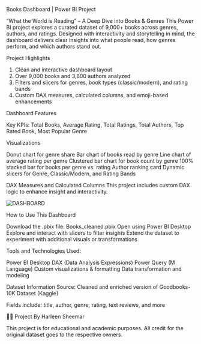 Books Dashboard | Power BI Project

“What the World is Reading” – A Deep Dive into Books & Genres
This Power BI project explores a curated dataset of 9,000+ books across genres, authors, and ratings. Designed with interactivity and storytelling in mind, the dashboard delivers clear insights into what people read, how genres perform, and which authors stand out.

Project Highlights

1. Clean and interactive dashboard layout
2. Over 9,000 books and 3,800 authors analyzed
3. Filters and slicers for genres, book types (classic/modern), and rating bands
4. Custom DAX measures, calculated columns, and emoji-based enhancements

Dashboard Features

Key KPIs: 
Total Books, Average Rating, Total Ratings, Total Authors, Top Rated Book, Most Popular Genre

Visualizations

Donut chart for genre share
Bar chart of books read by genre
Line chart of average rating per genre
Clustered bar chart for book count by genre
100% stacked bar for books per genre vs. rating
Author ranking card
Dynamic slicers for Genre, Classic/Modern, and Rating Bands

 DAX Measures and Calculated Columns
This project includes custom DAX logic to enhance insight and interactivity.


![DASHBOARD](https://github.com/user-attachments/assets/ddfaa85a-e93f-4486-be5b-9d53d7db171a)


How to Use This Dashboard

Download the .pbix file: Books_cleaned.pbix
Open using Power BI Desktop
Explore and interact with slicers to filter insights
Extend the dataset to experiment with additional visuals or transformations

Tools and Technologies Used:

Power BI Desktop
DAX (Data Analysis Expressions)
Power Query (M Language)
Custom visualizations & formatting
Data transformation and modeling

Dataset Information
Source: Cleaned and enriched version of Goodbooks-10K Dataset (Kaggle)

Fields include: title, author, genre, rating, text reviews, and more

👩‍💻 Project By
Harleen Sheemar

This project is for educational and academic purposes.
All credit for the original dataset goes to the respective owners. 
